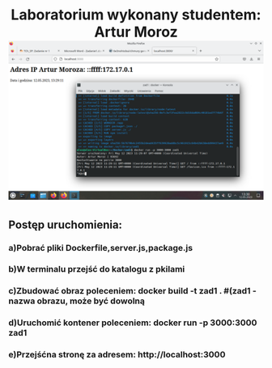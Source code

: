 <h1 align="center">Laboratorium wykonany studentem: Artur Moroz
<img src="https://github.com/6e3noHToBui/chmury/blob/main/wynik.png"/></h1>
<h2 align="left">Postęp uruchomienia:</h2>
<h3 align="left"> a)Pobrać pliki Dockerfile,server.js,package.js</h3>
<h3 align="left"> b)W terminalu przejść do katalogu z pkilami </h3>
<h3 align="left"> c)Zbudować obraz poleceniem: 
                      docker build -t zad1 . #(zad1 - nazwa obrazu, może być dowolną</h3>
<h3 align="left"> d)Uruchomić kontener poleceniem:
                      docker run -p 3000:3000 zad1</h3>
<h3 align="left"> e)Przejśćna stronę za adresem:
                      http://localhost:3000</h3>
  
